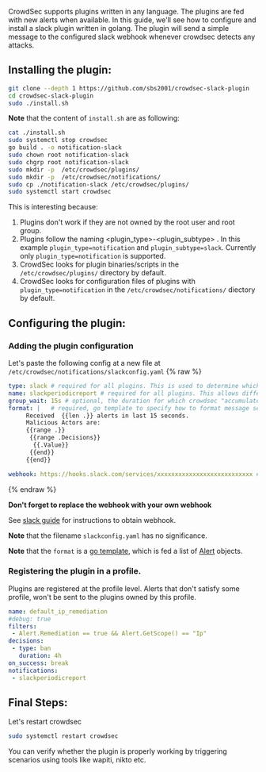 CrowdSec supports plugins written in any language. The plugins are fed with new alerts when available. In this guide, we'll see how to configure and install a slack plugin written in golang. The plugin will send a simple message to the configured slack webhook whenever crowdsec detects any attacks. 

## Installing the plugin:

```bash
git clone --depth 1 https://github.com/sbs2001/crowdsec-slack-plugin
cd crowdsec-slack-plugin
sudo ./install.sh
```

**Note** that the content of `install.sh` are as following: 

```bash
cat ./install.sh
sudo systemctl stop crowdsec
go build . -o notification-slack
sudo chown root notification-slack
sudo chgrp root notification-slack
sudo mkdir -p  /etc/crowdsec/plugins/
sudo mkdir -p  /etc/crowdsec/notifications/
sudo cp ./notification-slack /etc/crowdsec/plugins/
sudo systemctl start crowdsec
```

This is interesting because:

1. Plugins don't work if they are not owned by the root user and root group.
2. Plugins follow the naming <plugin_type>-<plugin_subtype> . In this example `plugin_type=notification` and  `plugin_subtype=slack`. Currently only `plugin_type=notification` is supported. 
3. CrowdSec looks for plugin binaries/scripts in the `/etc/crowdsec/plugins/` directory by default. 
4. CrowdSec looks for configuration files of plugins with  `plugin_type=notification` in the  `/etc/crowdsec/notifications/` diectory by default. 

## Configuring the plugin: 

### Adding the plugin configuration 

Let's paste the following config at a new file at `/etc/crowdsec/notifications/slackconfig.yaml` 
{% raw %}
```yaml
type: slack # required for all plugins. This is used to determine which binary/script  to feed this config.
name: slackperiodicreport # required for all plugins. This allows different configs for the same script/binary. 
group_wait: 15s # optional, the duration for which crowdsec "accumulates" the alerts before dispatching them to this plugin
format: |   # required, go template to specify how to format message sent to the plugin. 
     Received  {{len .}} alerts in last 15 seconds.
     Malicious Actors are: 
     {{range .}}
      {{range .Decisions}}
       {{.Value}}
      {{end}}
     {{end}}

webhook: https://hooks.slack.com/services/xxxxxxxxxxxxxxxxxxxxxxxxxxx # Replace this with your actual webhook URL. This is a slack plugin-specific config.

```
{% endraw %}

**Don't forget to replace the webhook with your own webhook**

See [slack guide](https://slack.com/intl/en-in/help/articles/115005265063-Incoming-webhooks-for-Slack) for instructions to obtain webhook.

**Note**  that the filename `slackconfig.yaml` has no significance. 

**Note** that the `format` is a [go template](https://pkg.go.dev/text/template), which is fed a list of [Alert](https://pkg.go.dev/github.com/crowdsecurity/crowdsec@v1.1.1/pkg/models#Alert) objects.

### Registering the plugin in a profile.

Plugins are registered at the profile level. Alerts that don't satisfy some profile, won't be sent to the plugins owned by this profile.

```yaml
name: default_ip_remediation
#debug: true
filters:
 - Alert.Remediation == true && Alert.GetScope() == "Ip"
decisions:
 - type: ban
   duration: 4h
on_success: break
notifications:
 - slackperiodicreport
```

## Final Steps:

Let's restart crowdsec

```bash
sudo systemctl restart crowdsec
```

You can verify whether the plugin is properly working by triggering scenarios using tools like wapiti, nikto etc. 